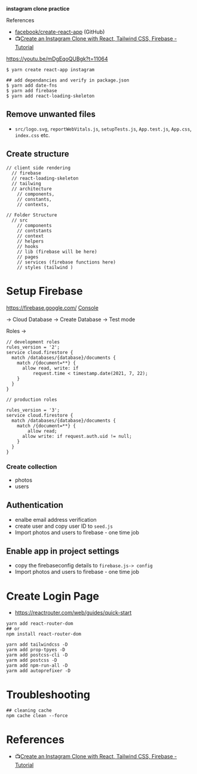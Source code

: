 **instagram clone practice**

References

- [facebook/create-react-app](https://github.com/facebook/create-react-app) (GitHub)
- :tv:[Create an Instagram Clone with React, Tailwind CSS, Firebase - Tutorial](https://youtu.be/mDgEqoQUBgk?t=1290)

https://youtu.be/mDgEqoQUBgk?t=11064

```shell
$ yarn create react-app instagram
```

```shell
## add dependancies and verify in package.json
$ yarn add date-fns
$ yarn add firebase
$ yarn add react-loading-skeleton
```

## Remove unwanted files

- `src/logo.svg`, `reportWebVitals.js`, `setupTests.js`, `App.test.js`, `App.css`, `index.css` etc.


 ## Create structure

```shell
// client side rendering
  // firebase
  // react-loading-skeleton
  // tailwing
  // architecture
    // components, 
    // constants,
    // contexts,
    
// Folder Structure
  // src
    // components
    // contstants
    // context
    // helpers
    // hooks 
    // lib (firebase will be here)
    // pages
    // services (firebase functions here)
    // styles (tailwind )
```

# Setup Firebase

https://firebase.google.com/
[Console](https://console.firebase.google.com/u/0/?pli=1)

-> Cloud Database -> Create Database -> Test mode

Roles ->
```shell
// development roles
rules_version = '2';
service cloud.firestore {
  match /databases/{database}/documents {
    match /{document=**} {
      allow read, write: if
          request.time < timestamp.date(2021, 7, 22);
    }
  }
}

// production roles

rules_version = '3';
service cloud.firestore {
  match /databases/{database}/documents {
    match /{document=**} {
    	allow read;
      allow write: if request.auth.uid != null;
    }
  }
}
```

### Create collection
- photos
- users

## Authentication

- enalbe email address verification
- create user and copy user ID to `seed.js`
- Import photos and users to firebase - one time job

## Enable app in project settings

- copy the firebaseconfig details to `firebase.js-> config`
- Import photos and users to firebase - one time job

# Create Login Page

- https://reactrouter.com/web/guides/quick-start


```shell
yarn add react-router-dom
## or
npm install react-router-dom
```

```shell
yarn add tailwindcss -D
yarm add prop-tpyes -D
yarm add postcss-cli -D
yarm add postcss -D
yarm add npm-run-all -D
yarm add autoprefixer -D
```



# Troubleshooting

```shell
## cleaning cache
npm cache clean --force
```

# References

- :tv:[Create an Instagram Clone with React, Tailwind CSS, Firebase - Tutorial](https://www.youtube.com/watch?v=mDgEqoQUBgk&t=2s)